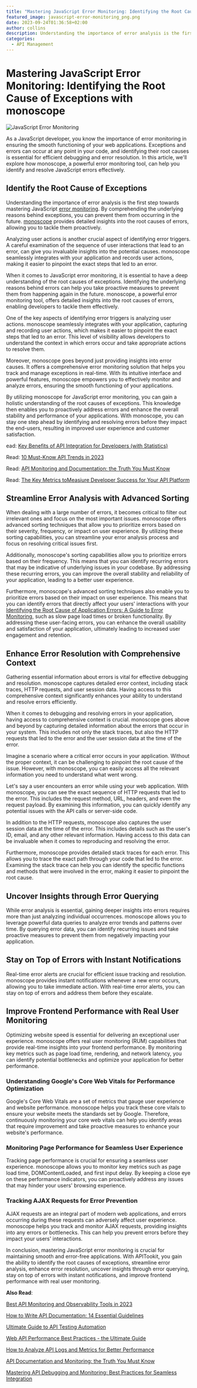 ```yaml
---
title: "Mastering JavaScript Error Monitoring: Identifying the Root Cause of Exceptions with monoscope"
featured_image: javascript-error-monitoring_png.png
date: 2023-09-24T01:36:58+02:00
author: collins
description: Understanding the importance of error analysis is the first step towards mastering JavaScript error monitoring.
categories:
  - API Management
---
```


# Mastering JavaScript Error Monitoring: Identifying the Root Cause of Exceptions with monoscope

![JavaScript Error Monitoring](./javascript-error-monitoring_png.png)

As a JavaScript developer, you know the importance of error monitoring in ensuring the smooth functioning of your web applications. Exceptions and errors can occur at any point in your code, and identifying their root causes is essential for efficient debugging and error resolution. In this article, we'll explore how monoscope, a powerful error monitoring tool, can help you identify and resolve JavaScript errors effectively.

## Identify the Root Cause of Exceptions

Understanding the importance of error analysis is the first step towards mastering JavaScript [error monitoring](https://monoscope.tech/blog/web-api-performance/). By comprehending the underlying reasons behind exceptions, you can prevent them from occurring in the future. [monoscope](https://monoscope.tech) provides detailed insights into the root causes of errors, allowing you to tackle them proactively.

Analyzing user actions is another crucial aspect of identifying error triggers. A careful examination of the sequence of user interactions that lead to an error, can give you invaluable insights into the potential causes. monoscope seamlessly integrates with your application and records user actions, making it easier to pinpoint the exact steps that led to an error.

When it comes to JavaScript error monitoring, it is essential to have a deep understanding of the root causes of exceptions. Identifying the underlying reasons behind errors can help you take proactive measures to prevent them from happening again in the future. monoscope, a powerful error monitoring tool, offers detailed insights into the root causes of errors, enabling developers to tackle them effectively.

One of the key aspects of identifying error triggers is analyzing user actions. monoscope seamlessly integrates with your application, capturing and recording user actions, which makes it easier to pinpoint the exact steps that led to an error. This level of visibility allows developers to understand the context in which errors occur and take appropriate actions to resolve them.

Moreover, monoscope goes beyond just providing insights into error causes. It offers a comprehensive error monitoring solution that helps you track and manage exceptions in real-time. With its intuitive interface and powerful features, monoscope empowers you to effectively monitor and analyze errors, ensuring the smooth functioning of your applications.

By utilizing monoscope for JavaScript error monitoring, you can gain a holistic understanding of the root causes of exceptions. This knowledge then enables you to proactively address errors and enhance the overall stability and performance of your applications. With monoscope, you can stay one step ahead by identifying and resolving errors before they impact the end-users, resulting in improved user experience and customer satisfaction.

ead: [Key Benefits of API Integration for Developers (with Statistics)](https://monoscope.tech/blog/benefits-of-api-integration/)

Read: [10 Must-Know API Trends in 2023](https://monoscope.tech/blog/api-trends/)

Read: [API Monitoring and Documentation: the Truth You Must Know](https://monoscope.tech/blog/api-documentation-and-observability-the-truth-you-must-know/)

Read: [The Key Metrics toMeasiure Developer Success for Your API Platform](https://monoscope.tech/blog/the-key-metrics/)

## Streamline Error Analysis with Advanced Sorting

When dealing with a large number of errors, it becomes critical to filter out irrelevant ones and focus on the most important issues. monoscope offers advanced sorting techniques that allow you to prioritize errors based on their severity, frequency, or impact on user experience. By utilizing these sorting capabilities, you can streamline your error analysis process and focus on resolving critical issues first.

Additionally, monoscope's sorting capabilities allow you to prioritize errors based on their frequency. This means that you can identify recurring errors that may be indicative of underlying issues in your codebase. By addressing these recurring errors, you can improve the overall stability and reliability of your application, leading to a better user experience.

Furthermore, monoscope's advanced sorting techniques also enable you to prioritize errors based on their impact on user experience. This means that you can identify errors that directly affect your users' interactions with your [Identifying the Root Cause of Application Errors: A Guide to Error Monitoring](https://monoscope.tech/blog/application-errors-a-guide-to-error-monitoring), such as slow page load times or broken functionality. By addressing these user-facing errors, you can enhance the overall usability and satisfaction of your application, ultimately leading to increased user engagement and retention.

## Enhance Error Resolution with Comprehensive Context

Gathering essential information about errors is vital for effective debugging and resolution. monoscope captures detailed error context, including stack traces, HTTP requests, and user session data. Having access to this comprehensive context significantly enhances your ability to understand and resolve errors efficiently.

When it comes to debugging and resolving errors in your application, having access to comprehensive context is crucial. monoscope goes above and beyond by capturing detailed information about the errors that occur in your system. This includes not only the stack traces, but also the HTTP requests that led to the error and the user session data at the time of the error.

Imagine a scenario where a critical error occurs in your application. Without the proper context, it can be challenging to pinpoint the root cause of the issue. However, with monoscope, you can easily access all the relevant information you need to understand what went wrong.

Let's say a user encounters an error while using your web application. With monoscope, you can see the exact sequence of HTTP requests that led to the error. This includes the request method, URL, headers, and even the request payload. By examining this information, you can quickly identify any potential issues with the API calls or server-side code.

In addition to the HTTP requests, monoscope also captures the user session data at the time of the error. This includes details such as the user's ID, email, and any other relevant information. Having access to this data can be invaluable when it comes to reproducing and resolving the error.

Furthermore, monoscope provides detailed stack traces for each error. This allows you to trace the exact path through your code that led to the error. Examining the stack trace can help you can identify the specific functions and methods that were involved in the error, making it easier to pinpoint the root cause.

## Uncover Insights through Error Querying

While error analysis is essential, gaining deeper insights into errors requires more than just analyzing individual occurrences. monoscope allows you to leverage powerful data queries to analyze error trends and patterns over time. By querying error data, you can identify recurring issues and take proactive measures to prevent them from negatively impacting your application.

## Stay on Top of Errors with Instant Notifications

Real-time error alerts are crucial for efficient issue tracking and resolution. monoscope provides instant notifications whenever a new error occurs, allowing you to take immediate action. With real-time error alerts, you can stay on top of errors and address them before they escalate.

## Improve Frontend Performance with Real User Monitoring

Optimizing website speed is essential for delivering an exceptional user experience. monoscope offers real user monitoring (RUM) capabilities that provide real-time insights into your frontend performance. By monitoring key metrics such as page load time, rendering, and network latency, you can identify potential bottlenecks and optimize your application for better performance.

### Understanding Google's Core Web Vitals for Performance Optimization

Google's Core Web Vitals are a set of metrics that gauge user experience and website performance. monoscope helps you track these core vitals to ensure your website meets the standards set by Google. Therefore, continuously monitoring your core web vitals can help you identify areas that require improvement and take proactive measures to enhance your website's performance.

### Monitoring Page Performance for Seamless User Experience

Tracking page performance is crucial for ensuring a seamless user experience. monoscope allows you to monitor key metrics such as page load time, DOMContentLoaded, and first input delay. By keeping a close eye on these performance indicators, you can proactively address any issues that may hinder your users' browsing experience.

### Tracking AJAX Requests for Error Prevention

AJAX requests are an integral part of modern web applications, and errors occurring during these requests can adversely affect user experience. monoscope helps you track and monitor AJAX requests, providing insights into any errors or bottlenecks. This can help you prevent errors before they impact your users' interactions.

In conclusion, mastering JavaScript error monitoring is crucial for maintaining smooth and error-free applications. With APITookit, you gain the ability to identify the root causes of exceptions, streamline error analysis, enhance error resolution, uncover insights through error querying, stay on top of errors with instant notifications, and improve frontend performance with real user monitoring.

**Also Read**:

[Best API Monitoring and Observability Tools in 2023](https://monoscope.tech/blog/best-api-monitoring-and-observability-tools/)

[How to Write API Documentation: 14 Essential Guidelines](https://monoscope.tech/blog/how-to-write-api-docs/)

[Ultimate Guide to API Testing Automation](https://monoscope.tech/blog/api-testing-automation/) 

[Web API Performance Best Practices - the Ultimate Guide](https://monoscope.tech/blog/web-api-performance/)

[How to Analyze API Logs and Metrics for Better Performance](https://monoscope.tech/blog/api-logs-and-metrics/)

[API Documentation and Monitoring: the Truth You Must Know](https://monoscope.tech/blog/api-documentation-and-observability-the-truth-you-must-know/)

[Mastering API Debugging and Monitoring: Best Practices for Seamless Integration](https://monoscope.tech/blog/mastering-api-debugging/)
